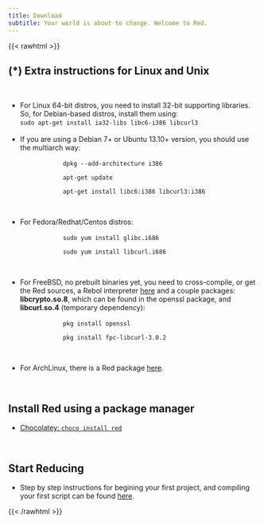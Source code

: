 ```yaml
---
title: Download
subtitle: Your world is about to change. Welcome to Red.
---
```


{{< rawhtml >}}

<h2>(*) Extra instructions for Linux and Unix</h2>
<br>
<ul>
    <li>
        For Linux 64-bit distros, you need to install 32-bit supporting libraries. So, for Debian-based distros, install them using:<br>
        <code>sudo apt-get install ia32-libs libc6-i386 libcurl3</code>
    </li><br>
    <li>
        If you are using a Debian 7+ or Ubuntu 13.10+ version, you should use the multiarch way:<br>
        <code>
            dpkg --add-architecture i386<br>
            apt-get update<br>
            apt-get install libc6:i386 libcurl3:i386<br>
        </code>
    </li><br>
    <li>
        For Fedora/Redhat/Centos distros:<br>
        <code>
            sudo yum install glibc.i686<br>
            sudo yum install libcurl.i686<br>
        </code>
    </li><br>
    <li>
        For FreeBSD, no prebuilt binaries yet, you need to cross-compile, or get the Red sources, a Rebol interpreter <a href="http://www.rebol.com/downloads/v278/rebol-core-278-7-2.tar.gz">here</a> and a couple packages: <b>libcrypto.so.8</b>, which can be found in the openssl package, and <b>libcurl.so.4</b> (temporary dependency):<br>
        <code>
            pkg install openssl<br>
            pkg install fpc-libcurl-3.0.2<br>
        </code>
    </li><br>
    <li>
        For ArchLinux, there is a Red package <a href="https://aur.archlinux.org/packages/red/">here</a>.<br>
    </li>
</ul>
<br>

<h2>Install Red using a package manager</h2>
    <ul>
        <li>
            <a href="https://chocolatey.org/packages/red">Chocolatey:&nbsp<code>choco install red</code></a>
        </li>
    </ul>
<br>

<h2>Start Reducing</h2>
    <ul>
        <li>
            Step by step instructions for begining your first project, and compiling your first script can be found <a href="/getting-started/">here</a>.
        </li>
    </ul>

{{< /rawhtml >}}